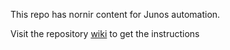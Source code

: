 This repo has nornir content for Junos automation.  

Visit the repository [wiki](https://github.com/ksator/junos_automation_with_nornir/wiki) to get the instructions 


